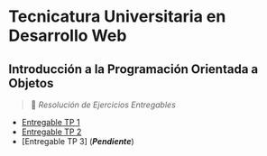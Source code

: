 # Tecnicatura Universitaria en Desarrollo Web

## Introducción a la Programación Orientada a Objetos

> :book: *Resolución de Ejercicios Entregables*

- [Entregable TP 1](https://github.com/ELHACHESALTA/Entregables_IPOO_2023/tree/main/Entrega%20TP%201)
- [Entregable TP 2](https://github.com/ELHACHESALTA/Entregables_IPOO_2023/tree/main/Entrega%20TP%202)
- [Entregable TP 3] (***Pendiente***)